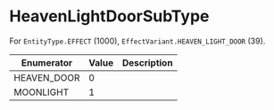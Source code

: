 # HeavenLightDoorSubType

For `EntityType.EFFECT` (1000), `EffectVariant.HEAVEN_LIGHT_DOOR` (39). 

| Enumerator | Value | Description |
| - | - | - |
| HEAVEN_DOOR | 0 |  |
| MOONLIGHT | 1 |  |
